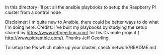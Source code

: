 In this directory I'll put all the ansible playbooks to setup the
Raspberry Pi cluster from a control node

Disclaimer: I'm quite new to Ansible, there could be better ways to do what I'm doing here.
Credits:  I've built my playbooks by studying the setup shared by https://www.jeffgeerling.com/ for his Dramble project ( http://www.pidramble.com/). Thanks Jeff Geerling.


To setup the Pis which make up your cluster, check network/README.md
